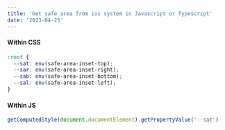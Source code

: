 ```yaml
---
title: 'Get safe area from ios system in Javascript or Typescript'
date: '2023-04-25'
---
```


#### Within CSS

```css
:root {
  --sat: env(safe-area-inset-top);
  --sar: env(safe-area-inset-right);
  --sab: env(safe-area-inset-bottom);
  --sal: env(safe-area-inset-left);
}
```

#### Within JS

```javascript
getComputedStyle(document.documentElement).getPropertyValue('--sat')
```
